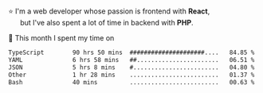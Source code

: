 ⭐ I'm a web developer whose passion is frontend with <b>React</b>,<br/>
&nbsp; &nbsp; &nbsp; but I've also spent a lot of time in backend with <b>PHP</b>.

📅 This month I spent my time on

<!--START_SECTION:waka-->

```txt
TypeScript        90 hrs 50 mins  #####################....   84.85 %
YAML              6 hrs 58 mins   ##.......................   06.51 %
JSON              5 hrs 8 mins    #........................   04.80 %
Other             1 hr 28 mins    .........................   01.37 %
Bash              40 mins         .........................   00.63 %
```

<!--END_SECTION:waka-->
